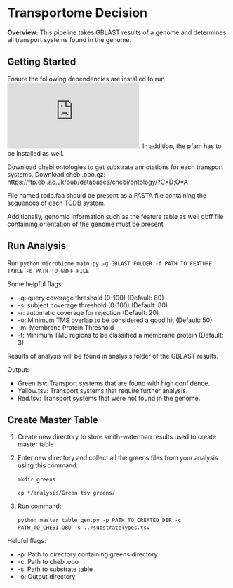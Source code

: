 # Transportome Decision
**Overview:** This pipeline takes GBLAST results of a genome and determines all transport systems found in the genome.

## Getting Started
Ensure the following dependencies are installed to run ![GBLAST](https://github.com/SaierLaboratory/TCDBtools/blob/master/manuals/BioV_manual.pdf). In addition, the pfam has to be installed as well.

Download chebi ontologies to get substrate annotations for each transport systems. Download chebi.obo.gz: https://ftp.ebi.ac.uk/pub/databases/chebi/ontology/?C=D;O=A

File named tcdb.faa should be present as a FASTA file containing the sequences of each TCDB system.

Additionally, genomic information such as the feature table as well gbff file containing orientation of the genome must be present


## Run Analysis
Run `python microbiome_main.py -g GBLAST FOLDER -f PATH TO FEATURE TABLE -b PATH TO GBFF FILE`

Some helpful flags:

- -q: query coverage threshold (0-100) (Default: 80)
- -s: subject coverage threshold (0-100) (Default: 80)
- -r: automatic coverage for rejection (Default: 20)
- -o: Minimum TMS overlap to be considered a good hit (Default: 50)
- -m: Membrane Protein Threshold
- -t: Minimum TMS regions to be classified a membrane protein (Default: 3)

Results of analysis will be found in analysis folder of the GBLAST results.

Output:

- Green.tsv: Transport systems that are found with high confidence.
- Yellow.tsv: Transport systems that require further analysis.
- Red.tsv: Transport systems that were not found in the genome.

## Create Master Table
1. Create new directory to store smith-waterman results used to create master table
2. Enter new directory and collect all the greens files from your analysis using this command:

   `mkdir greens`
  
   `cp */analysis/Green.tsv greens/`

3. Run command:

   `python master_table_gen.py -p PATH_TO_CREATED_DIR -c PATH_TO_CHEBI.OBO -s ../substrateTypes.tsv`

  Helpful flags:

  - -p: Path to directory containing greens directory
  - -c: Path to chebi.obo
  - -s: Path to substrate table
  - -o: Output directory






